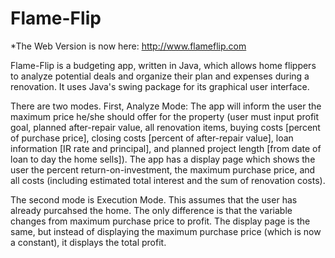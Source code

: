 # Flame-Flip

*The Web Version is now here: http://www.flameflip.com 

Flame-Flip is a budgeting app, written in Java, which allows home flippers to analyze potential deals and organize their plan and expenses during a renovation. It uses Java's swing package for its graphical user interface.

There are two modes. First, Analyze Mode: The app will inform the user the maximum price he/she should offer for the property (user must input profit goal, planned after-repair value, all renovation items, buying costs [percent of purchase price], closing costs [percent of after-repair value], loan information [IR rate and principal], and planned project length [from date of loan to day the home sells]). The app has a display page which shows the user the percent return-on-investment, the maximum purchase price, and all costs (including estimated total interest and the sum of renovation costs).

The second mode is Execution Mode. This assumes that the user has already purcahsed the home. The only difference is that the variable changes from maximum purchase price to profit. The display page is the same, but instead of displaying the maximum purchase price (which is now a constant), it displays the total profit. 
